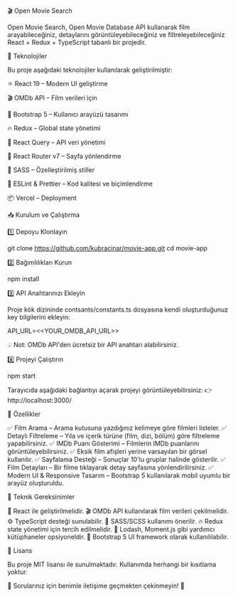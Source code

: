 🎬 Open Movie Search

Open Movie Search, Open Movie Database API kullanarak film arayabileceğiniz, detaylarını görüntüleyebileceğiniz ve filtreleyebileceğiniz React + Redux + TypeScript tabanlı bir projedir.

📌 Teknolojiler

Bu proje aşağıdaki teknolojiler kullanılarak geliştirilmiştir:

⚛ React 19 – Modern UI geliştirme

🎬 OMDb API – Film verileri için

🎨 Bootstrap 5 – Kullanıcı arayüzü tasarımı

🔥 Redux  – Global state yönetimi

🔄 React Query – API veri yönetimi

🚏 React Router v7 – Sayfa yönlendirme

💅 SASS – Özelleştirilmiş stiller

📏 ESLint & Prettier – Kod kalitesi ve biçimlendirme

📦 Vercel – Deployment

📥 Kurulum ve Çalıştırma

1️⃣ Depoyu Klonlayın

git clone https://github.com/kubracinar/movie-app.git
cd movie-app

2️⃣ Bağımlılıkları Kurun

npm install

3️⃣ API Anahtarınızı Ekleyin

Proje kök dizininde contsants/constants.ts dosyasına kendi oluşturduğunuz key bilgilerini ekleyin:

API_URL=<<YOUR_OMDB_API_URL>>

💡 Not: OMDb API'den ücretsiz bir API anahtarı alabilirsiniz.

4️⃣ Projeyi Çalıştırın

npm start

Tarayıcıda aşağıdaki bağlantıyı açarak projeyi görüntüleyebilirsiniz:
👉 http://localhost:3000/

📌 Özellikler

✅ Film Arama – Arama kutusuna yazdığınız kelimeye göre filmleri listeler.
✅ Detaylı Filtreleme – Yıla ve içerik türüne (film, dizi, bölüm) göre filtreleme yapabilirsiniz.
✅ IMDb Puanı Gösterimi – Filmlerin IMDb puanlarını görüntüleyebilirsiniz.
✅ Eksik film afişleri yerine varsayılan bir görsel kullanılır.
✅ Sayfalama Desteği – Sonuçlar 10'lu gruplar halinde gösterilir.
✅ Film Detayları – Bir filme tıklayarak detay sayfasına yönlendirilirsiniz.
✅ Modern UI & Responsive Tasarım – Bootstrap 5 kullanılarak mobil uyumlu bir arayüz oluşturuldu.

📌 Teknik Gereksinimler

🚀 React ile geliştirilmelidir.
🎬 OMDb API kullanılarak film verileri çekilmelidir.
⚙ TypeScript desteği sunulabilir.
💅 SASS/SCSS kullanımı önerilir.
🔥 Redux state yönetimi için tercih edilmelidir.
📅 Lodash, Moment.js gibi yardımcı kütüphaneler opsiyoneldir.
🎨 Bootstrap 5 UI framework olarak kullanılılabilir.

📄 Lisans

Bu proje MIT lisansı ile sunulmaktadır. Kullanımda herhangi bir kısıtlama yoktur.

📧 Sorularınız için benimle iletişime geçmekten çekinmeyin! 🚀